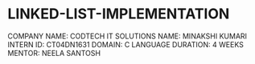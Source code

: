 # LINKED-LIST-IMPLEMENTATION
COMPANY NAME: CODTECH IT SOLUTIONS
NAME: MINAKSHI KUMARI
INTERN ID: CT04DN1631
DOMAIN: C LANGUAGE
DURATION: 4 WEEKS
MENTOR: NEELA SANTOSH
